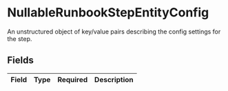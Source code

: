 # NullableRunbookStepEntityConfig

An unstructured object of key/value pairs describing the config settings for the step.


## Fields

| Field       | Type        | Required    | Description |
| ----------- | ----------- | ----------- | ----------- |